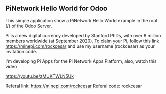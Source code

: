 PiNetwork Hello World for Odoo
-----------------

This simple application show a PiNetwork Hello World example in the root (/) of the Odoo Server.

Pi is a new digital currency developed by Stanford PhDs, with over 8 million members worldwide (at September 2020). To claim your Pi, follow this link https://minepi.com/rockcesar and use my username (rockcesar) as your invitation code.

I'm developing Pi Apps for the Pi Network Apps Platform, also, watch this video

https://youtu.be/zMUKTWLN5Uk

Referal link: https://minepi.com/rockcesar
Referal code: rockcesar
